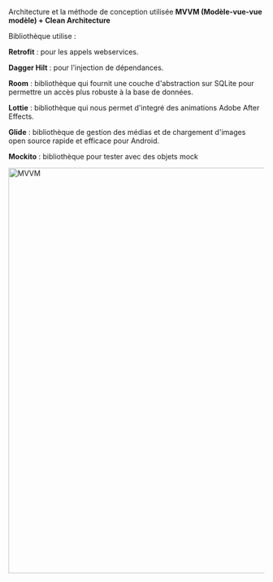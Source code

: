 Architecture et la méthode de conception utilisée  <b>MVVM (Modèle-vue-vue modèle) + Clean Architecture</b>

Bibliothèque utilise :

<b>Retrofit</b> : pour les appels webservices.

<b>Dagger Hilt</b> : pour l'injection de dépendances.

<b>Room</b> : bibliothèque qui fournit une couche d'abstraction sur SQLite pour permettre un accès plus robuste à la base de données.

<b>Lottie</b> : bibliothèque qui nous permet d'integré des animations Adobe After Effects.

<b>Glide</b> : bibliothèque de gestion des médias et de chargement d'images open source rapide et efficace pour Android.

<b>Mockito</b> :  bibliothèque pour tester avec des objets mock 

<img width="798" alt="MVVM" src="https://user-images.githubusercontent.com/3929503/188243059-366c1c69-2e35-4048-aef0-068abffd574b.png">
